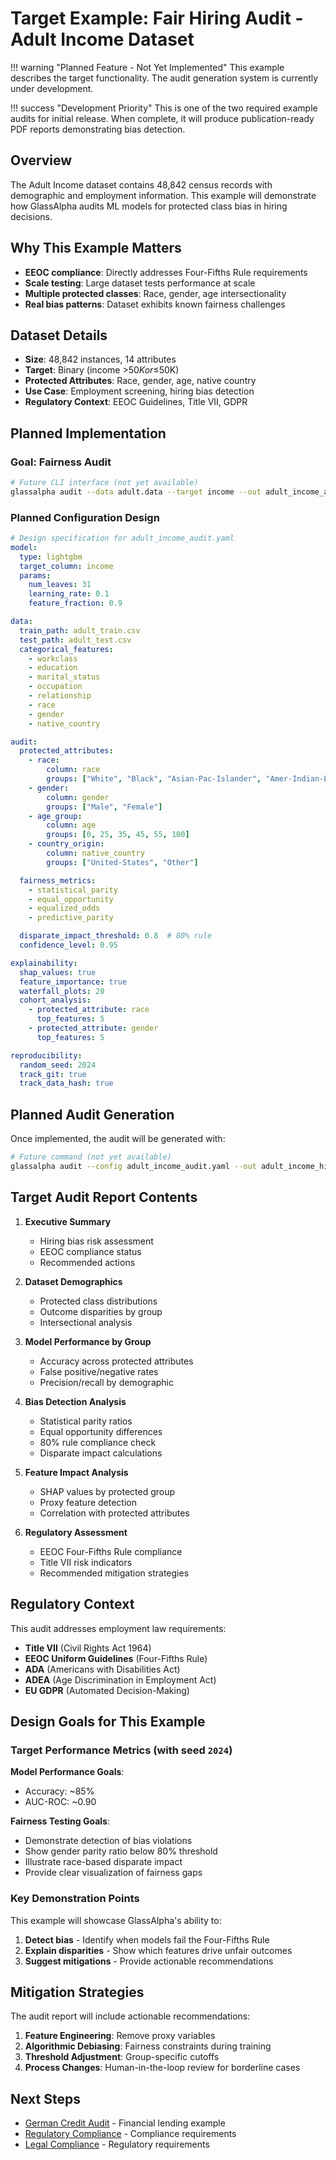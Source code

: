 # Target Example: Fair Hiring Audit - Adult Income Dataset

!!! warning "Planned Feature - Not Yet Implemented"
    This example describes the target functionality. The audit generation system is currently under development.

!!! success "Development Priority"
    This is one of the two required example audits for initial release. When complete, it will produce publication-ready PDF reports demonstrating bias detection.

## Overview

The Adult Income dataset contains 48,842 census records with demographic and employment information. This example will demonstrate how GlassAlpha audits ML models for protected class bias in hiring decisions.

## Why This Example Matters

- **EEOC compliance**: Directly addresses Four-Fifths Rule requirements
- **Scale testing**: Large dataset tests performance at scale
- **Multiple protected classes**: Race, gender, age intersectionality
- **Real bias patterns**: Dataset exhibits known fairness challenges

## Dataset Details

- **Size**: 48,842 instances, 14 attributes
- **Target**: Binary (income >$50K or ≤$50K)
- **Protected Attributes**: Race, gender, age, native country
- **Use Case**: Employment screening, hiring bias detection
- **Regulatory Context**: EEOC Guidelines, Title VII, GDPR

## Planned Implementation

### Goal: Fairness Audit

```bash
# Future CLI interface (not yet available)
glassalpha audit --data adult.data --target income --out adult_income_audit.pdf
```

### Planned Configuration Design

```yaml
# Design specification for adult_income_audit.yaml
model:
  type: lightgbm
  target_column: income
  params:
    num_leaves: 31
    learning_rate: 0.1
    feature_fraction: 0.9

data:
  train_path: adult_train.csv
  test_path: adult_test.csv
  categorical_features:
    - workclass
    - education
    - marital_status
    - occupation
    - relationship
    - race
    - gender
    - native_country

audit:
  protected_attributes:
    - race:
        column: race
        groups: ["White", "Black", "Asian-Pac-Islander", "Amer-Indian-Eskimo", "Other"]
    - gender:
        column: gender
        groups: ["Male", "Female"]
    - age_group:
        column: age
        groups: [0, 25, 35, 45, 55, 100]
    - country_origin:
        column: native_country
        groups: ["United-States", "Other"]

  fairness_metrics:
    - statistical_parity
    - equal_opportunity
    - equalized_odds
    - predictive_parity

  disparate_impact_threshold: 0.8  # 80% rule
  confidence_level: 0.95

explainability:
  shap_values: true
  feature_importance: true
  waterfall_plots: 20
  cohort_analysis:
    - protected_attribute: race
      top_features: 5
    - protected_attribute: gender
      top_features: 5

reproducibility:
  random_seed: 2024
  track_git: true
  track_data_hash: true
```

## Planned Audit Generation

Once implemented, the audit will be generated with:

```bash
# Future command (not yet available)
glassalpha audit --config adult_income_audit.yaml --out adult_income_hiring_audit.pdf
```

## Target Audit Report Contents

1. **Executive Summary**
   - Hiring bias risk assessment
   - EEOC compliance status
   - Recommended actions

2. **Dataset Demographics**
   - Protected class distributions
   - Outcome disparities by group
   - Intersectional analysis

3. **Model Performance by Group**
   - Accuracy across protected attributes
   - False positive/negative rates
   - Precision/recall by demographic

4. **Bias Detection Analysis**
   - Statistical parity ratios
   - Equal opportunity differences
   - 80% rule compliance check
   - Disparate impact calculations

5. **Feature Impact Analysis**
   - SHAP values by protected group
   - Proxy feature detection
   - Correlation with protected attributes

6. **Regulatory Assessment**
   - EEOC Four-Fifths Rule compliance
   - Title VII risk indicators
   - Recommended mitigation strategies

## Regulatory Context

This audit addresses employment law requirements:

- **Title VII** (Civil Rights Act 1964)
- **EEOC Uniform Guidelines** (Four-Fifths Rule)
- **ADA** (Americans with Disabilities Act)
- **ADEA** (Age Discrimination in Employment Act)
- **EU GDPR** (Automated Decision-Making)

## Design Goals for This Example

### Target Performance Metrics (with seed `2024`)

**Model Performance Goals**:
- Accuracy: ~85%
- AUC-ROC: ~0.90

**Fairness Testing Goals**:
- Demonstrate detection of bias violations
- Show gender parity ratio below 80% threshold
- Illustrate race-based disparate impact
- Provide clear visualization of fairness gaps

### Key Demonstration Points

This example will showcase GlassAlpha's ability to:
1. **Detect bias** - Identify when models fail the Four-Fifths Rule
2. **Explain disparities** - Show which features drive unfair outcomes
3. **Suggest mitigations** - Provide actionable recommendations

## Mitigation Strategies

The audit report will include actionable recommendations:

1. **Feature Engineering**: Remove proxy variables
2. **Algorithmic Debiasing**: Fairness constraints during training
3. **Threshold Adjustment**: Group-specific cutoffs
4. **Process Changes**: Human-in-the-loop review for borderline cases

## Next Steps

- [German Credit Audit](german-credit-audit.md) - Financial lending example
- [Regulatory Compliance](../compliance/overview.md) - Compliance requirements
- [Legal Compliance](../compliance/overview.md) - Regulatory requirements
